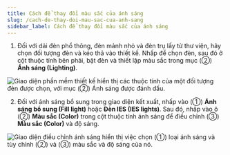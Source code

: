 ```yaml
---
title: Cách để thay đổi màu sắc của ánh sáng
slug: /cach-de-thay-doi-mau-sac-cua-anh-sang
sidebar_label: Cách để thay đổi màu sắc của ánh sáng
---
```


1. Đối với dải đèn phổ thông, đèn mảnh nhỏ và đèn trụ lấy từ thư viện, hãy chọn đối tượng đèn và kéo thả vào thiết kế. Nhấp để chọn đèn, sau đó ở cột thuộc tính bên phải, bật đèn và thiết lập màu sắc trong mục (②) **Ánh sáng (Lighting)**.

![Giao diện phần mềm thiết kế hiển thị các thuộc tính của một đối tượng đèn được chọn, với mục (②) Ánh sáng được đánh dấu.](https://storage.googleapis.com/jegavn_kb/image_jegavn/236.1.png)

2. Đối với ánh sáng bổ sung trong giao diện kết xuất, nhấp vào (①) **Ánh sáng bổ sung (Fill light)** hoặc **Đèn IES (IES lights)**. Sau đó, nhấp vào ô (②) **Màu sắc (Color)** trong cột thuộc tính ánh sáng để điều chỉnh (③) **Màu sắc (Color)** và độ sáng.

![Giao diện điều chỉnh ánh sáng hiển thị việc chọn (①) loại ánh sáng và tùy chỉnh (②) và (③) màu sắc và độ sáng của nó.](https://storage.googleapis.com/jegavn_kb/image_jegavn/236.2.png)
